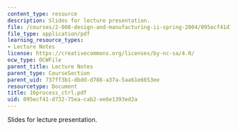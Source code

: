 ```yaml
---
content_type: resource
description: Slides for lecture presentation.
file: /courses/2-008-design-and-manufacturing-ii-spring-2004/095ecf41d73275eacab2ee6e1393ed2a_16process_ctrl.pdf
file_type: application/pdf
learning_resource_types:
- Lecture Notes
license: https://creativecommons.org/licenses/by-nc-sa/4.0/
ocw_type: OCWFile
parent_title: Lecture Notes
parent_type: CourseSection
parent_uid: 737ff3b1-dbdd-d788-a37a-5aa61e6653ee
resourcetype: Document
title: 16process_ctrl.pdf
uid: 095ecf41-d732-75ea-cab2-ee6e1393ed2a
---
```

Slides for lecture presentation.